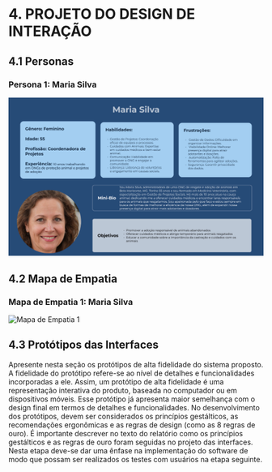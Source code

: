 # 4. PROJETO DO DESIGN DE INTERAÇÃO

## 4.1 Personas

### Persona 1: Maria Silva
![Persona 1](assets/design/persona_maria-silva.jpg)


## 4.2 Mapa de Empatia

### Mapa de Empatia 1: Maria Silva
![Mapa de Empatia 1](assets/design/mapa-de-empatia_maria-silva.jpg)
## 4.3 Protótipos das Interfaces
Apresente nesta seção os protótipos de alta fidelidade do sistema proposto. A fidelidade do protótipo refere-se ao nível de detalhes e funcionalidades incorporadas a ele. Assim, um protótipo de alta fidelidade é uma representação interativa do produto, baseada no computador ou em dispositivos móveis. Esse protótipo já apresenta maior semelhança com o design final em termos de detalhes e funcionalidades. No desenvolvimento dos protótipos, devem ser considerados os princípios gestálticos, as recomendações ergonômicas e as regras de design (como as 8 regras de ouro). É importante descrever no texto do relatório como os princípios gestálticos e as regras de ouro foram seguidas no projeto das interfaces. Nesta etapa deve-se dar uma ênfase na implementação do software de modo que possam ser realizados os testes com usuários na etapa seguinte.

